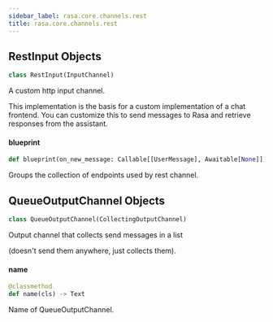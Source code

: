 ```yaml
---
sidebar_label: rasa.core.channels.rest
title: rasa.core.channels.rest
---
```

## RestInput Objects

```python
class RestInput(InputChannel)
```

A custom http input channel.

This implementation is the basis for a custom implementation of a chat
frontend. You can customize this to send messages to Rasa and
retrieve responses from the assistant.

#### blueprint

```python
def blueprint(on_new_message: Callable[[UserMessage], Awaitable[None]]) -> Blueprint
```

Groups the collection of endpoints used by rest channel.

## QueueOutputChannel Objects

```python
class QueueOutputChannel(CollectingOutputChannel)
```

Output channel that collects send messages in a list

(doesn&#x27;t send them anywhere, just collects them).

#### name

```python
@classmethod
def name(cls) -> Text
```

Name of QueueOutputChannel.

